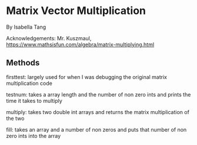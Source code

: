 # Matrix Vector Multiplication
By Isabella Tang

Acknowledgements: Mr. Kuszmaul, https://www.mathsisfun.com/algebra/matrix-multiplying.html

## Methods

firsttest: largely used for when I was debugging the original matrix multiplication code

testnum: takes a array length and the number of non zero ints and prints the time it takes to multiply

multiply: takes two double int arrays and returns the matrix multiplication of the two

fill: takes an array and a number of non zeros and puts that number of non zero ints into the array
